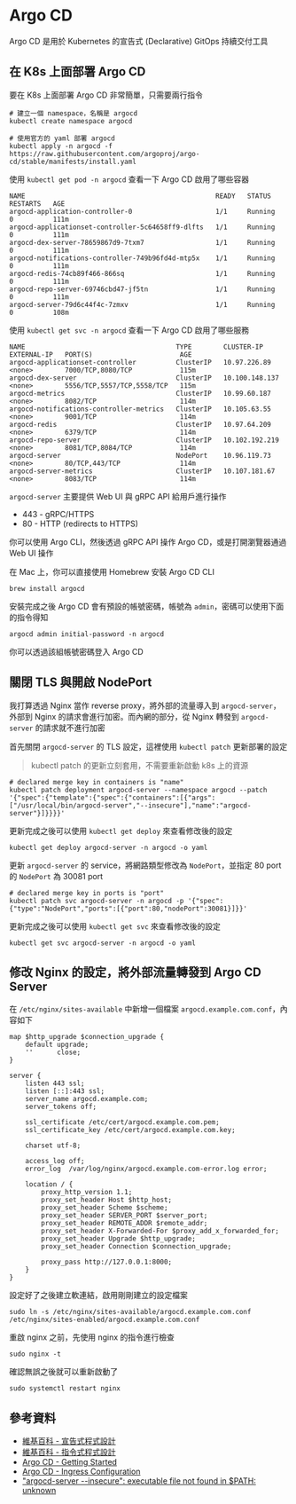 # Argo CD

Argo CD 是用於 Kubernetes 的宣告式 (Declarative) GitOps 持續交付工具

## 在 K8s 上面部署 Argo CD

要在 K8s 上面部署 Argo CD 非常簡單，只需要兩行指令

```shell
# 建立一個 namespace，名稱是 argocd
kubectl create namespace argocd

# 使用官方的 yaml 部署 argocd
kubectl apply -n argocd -f https://raw.githubusercontent.com/argoproj/argo-cd/stable/manifests/install.yaml
```

使用 `kubectl get pod -n argocd` 查看一下 Argo CD 啟用了哪些容器

```text
NAME                                                READY   STATUS    RESTARTS   AGE
argocd-application-controller-0                     1/1     Running   0          111m
argocd-applicationset-controller-5c64658ff9-dlfts   1/1     Running   0          111m
argocd-dex-server-78659867d9-7txm7                  1/1     Running   0          111m
argocd-notifications-controller-749b96fd4d-mtp5x    1/1     Running   0          111m
argocd-redis-74cb89f466-866sq                       1/1     Running   0          111m
argocd-repo-server-69746cbd47-jf5tn                 1/1     Running   0          111m
argocd-server-79d6c44f4c-7zmxv                      1/1     Running   0          108m
```

使用 `kubectl get svc -n argocd` 查看一下 Argo CD 啟用了哪些服務

```text
NAME                                      TYPE        CLUSTER-IP       EXTERNAL-IP   PORT(S)                      AGE
argocd-applicationset-controller          ClusterIP   10.97.226.89     <none>        7000/TCP,8080/TCP            115m
argocd-dex-server                         ClusterIP   10.100.148.137   <none>        5556/TCP,5557/TCP,5558/TCP   115m
argocd-metrics                            ClusterIP   10.99.60.187     <none>        8082/TCP                     114m
argocd-notifications-controller-metrics   ClusterIP   10.105.63.55     <none>        9001/TCP                     114m
argocd-redis                              ClusterIP   10.97.64.209     <none>        6379/TCP                     114m
argocd-repo-server                        ClusterIP   10.102.192.219   <none>        8081/TCP,8084/TCP            114m
argocd-server                             NodePort    10.96.119.73     <none>        80/TCP,443/TCP               114m
argocd-server-metrics                     ClusterIP   10.107.181.67    <none>        8083/TCP                     114m
```

 `argocd-server` 主要提供 Web UI 與 gRPC API 給用戶進行操作

- 443 - gRPC/HTTPS
- 80 - HTTP (redirects to HTTPS)

你可以使用 Argo CLI，然後透過 gRPC API 操作 Argo CD，或是打開瀏覽器通過 Web UI 操作

在 Mac 上，你可以直接使用 Homebrew 安裝 Argo CD CLI

```shell
brew install argocd
```

安裝完成之後 Argo CD 會有預設的帳號密碼，帳號為 `admin`，密碼可以使用下面的指令得知

```shell
argocd admin initial-password -n argocd
```

你可以透過該組帳號密碼登入 Argo CD

## 關閉 TLS 與開啟 NodePort

我打算透過 Nginx 當作 reverse proxy，將外部的流量導入到 `argocd-server`，
外部到 Nginx 的請求會進行加密。而內網的部分，從 Nginx 轉發到 `argocd-server` 的請求就不進行加密

首先關閉 `argocd-server` 的 TLS 設定，這裡使用 `kubectl patch` 更新部署的設定

> kubectl patch 的更新立刻套用，不需要重新啟動 k8s 上的資源

```shell
# declared merge key in containers is "name"
kubectl patch deployment argocd-server --namespace argocd --patch '{"spec":{"template":{"spec":{"containers":[{"args":["/usr/local/bin/argocd-server","--insecure"],"name":"argocd-server"}]}}}}'
```

更新完成之後可以使用 `kubectl get deploy` 來查看修改後的設定

```shell
kubectl get deploy argocd-server -n argocd -o yaml
```

更新 `argocd-server` 的 service，將網路類型修改為 `NodePort`，並指定 80 port 的 `NodePort` 為 30081 port

```shell
# declared merge key in ports is "port"
kubectl patch svc argocd-server -n argocd -p '{"spec":{"type":"NodePort","ports":[{"port":80,"nodePort":30081}]}}'
```

更新完成之後可以使用 `kubectl get svc` 來查看修改後的設定

```shell
kubectl get svc argocd-server -n argocd -o yaml
```

## 修改 Nginx 的設定，將外部流量轉發到 Argo CD Server

在 `/etc/nginx/sites-available` 中新增一個檔案 `argocd.example.com.conf`，內容如下

```nginx
map $http_upgrade $connection_upgrade {
    default upgrade;
    ''      close;
}

server {
    listen 443 ssl;
    listen [::]:443 ssl;
    server_name argocd.example.com;
    server_tokens off;

    ssl_certificate /etc/cert/argocd.example.com.pem;
    ssl_certificate_key /etc/cert/argocd.example.com.key;

    charset utf-8;

    access_log off;
    error_log  /var/log/nginx/argocd.example.com-error.log error;

    location / {
        proxy_http_version 1.1;
        proxy_set_header Host $http_host;
        proxy_set_header Scheme $scheme;
        proxy_set_header SERVER_PORT $server_port;
        proxy_set_header REMOTE_ADDR $remote_addr;
        proxy_set_header X-Forwarded-For $proxy_add_x_forwarded_for;
        proxy_set_header Upgrade $http_upgrade;
        proxy_set_header Connection $connection_upgrade;

        proxy_pass http://127.0.0.1:8000;
    }
}
```

設定好了之後建立軟連結，啟用剛剛建立的設定檔案

```shell
sudo ln -s /etc/nginx/sites-available/argocd.example.com.conf /etc/nginx/sites-enabled/argocd.example.com.conf
```

重啟 nginx 之前，先使用 nginx 的指令進行檢查

```shell
sudo nginx -t
```

確認無誤之後就可以重新啟動了

```shell
sudo systemctl restart nginx
```

## 參考資料

- [維基百科 - 宣告式程式設計](https://zh.wikipedia.org/zh-tw/%E5%AE%A3%E5%91%8A%E5%BC%8F%E7%B7%A8%E7%A8%8B)
- [維基百科 - 指令式程式設計](https://zh.wikipedia.org/zh-tw/%E6%8C%87%E4%BB%A4%E5%BC%8F%E7%B7%A8%E7%A8%8B)
- [Argo CD - Getting Started](https://argo-cd.readthedocs.io/en/stable/getting_started/)
- [Argo CD - Ingress Configuration](https://argo-cd.readthedocs.io/en/stable/operator-manual/ingress/)
- ["argocd-server --insecure": executable file not found in $PATH: unknown](https://github.com/argoproj/argo-cd/discussions/8520)
